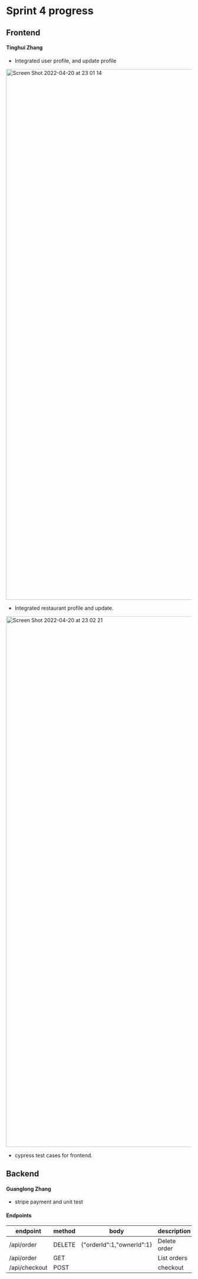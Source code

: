 # Sprint 4 progress
## Frontend
#### Tinghui Zhang
- Integrated user profile, and update profile
<img width="1440" alt="Screen Shot 2022-04-20 at 23 01 14" src="https://user-images.githubusercontent.com/60279540/164363207-283bd8c2-b8ca-4c46-ad3d-c11ff8330314.png">

- Integrated restaurant profile and update.
<img width="1440" alt="Screen Shot 2022-04-20 at 23 02 21" src="https://user-images.githubusercontent.com/60279540/164363324-c29c4755-eae9-438c-94d3-50a28944799d.png">

- cypress test cases for frontend.


## Backend
#### Guanglong Zhang
- stripe payment and unit test
#### Endpoints
| endpoint                      | method | body                                           | description       |
|-------------------------------|--------|------------------------------------------------|-------------------|
| /api/order                    | DELETE | {"orderId":1,"ownerId":1}                      | Delete order |
| /api/order                    | GET    |                                                | List orders  |
| /api/checkout	                | POST	 |                                                |   checkout   |
